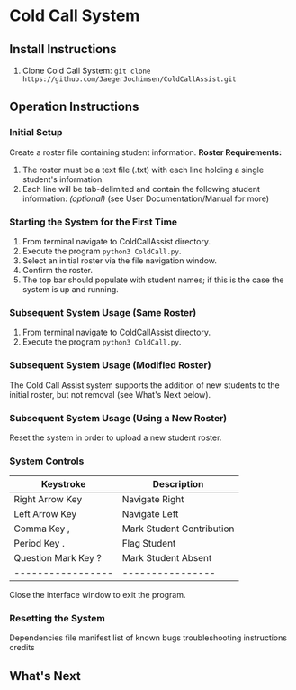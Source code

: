 # Cold Call System
## Install Instructions
1. Clone Cold Call System: `git clone https://github.com/JaegerJochimsen/ColdCallAssist.git`
## Operation Instructions
### Initial Setup
Create a roster file containing student information. 
**Roster Requirements:**
1. The roster must be a text file (.txt) with each line holding a single student's information.
2. Each line will be tab-delimited and contain the following student information:
*<First Name><tab><Last Name><tab><ID Number><tab><Email Address>(optional)<tab><Phonetic Spalling>*
(see User Documentation/Manual for more)
### Starting the System for the First Time
1. From terminal navigate to ColdCallAssist directory.
2. Execute the program `python3 ColdCall.py`.
3. Select an initial roster via the file navigation window.
4. Confirm the roster.
5. The top bar should populate with student names; if this is the
   case the system is up and running.
### Subsequent System Usage (Same Roster)
1. From terminal navigate to ColdCallAssist directory.
2. Execute the program `python3 ColdCall.py`.
### Subsequent System Usage (Modified Roster)
The Cold Call Assist system supports the addition of new students to the initial roster, but not removal (see What's Next below). 
### Subsequent System Usage (Using a New Roster)
Reset the system in order to upload a new student roster.
### System Controls
| Keystroke       | Description    |
|-----------------|----------------|
| Right Arrow Key | Navigate Right |
| Left Arrow Key  | Navigate Left  |
| Comma Key ,   | Mark Student Contribution |
| Period Key . | Flag Student |
| Question Mark Key ? | Mark Student Absent |
|-----------------|----------------|
Close the interface window to exit the program.
### Resetting the System
Dependencies
file manifest
list of known bugs
troubleshooting instructions
credits
## What's Next
